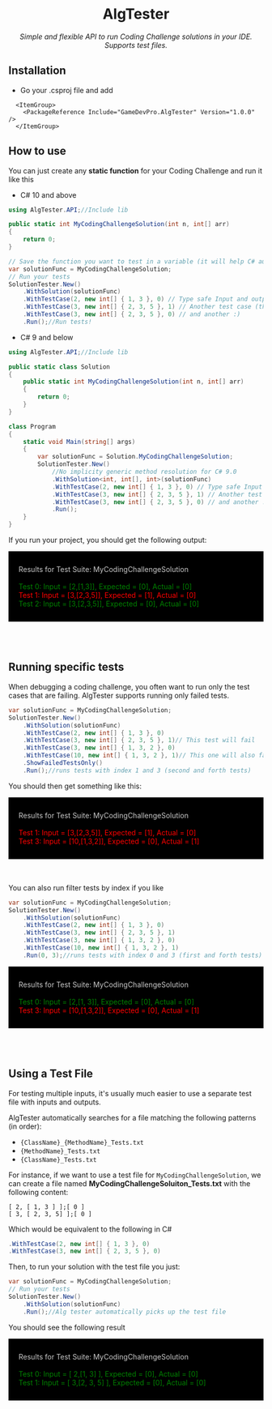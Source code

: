<h1 align="center"> AlgTester </h1>
<p align="center"><em> Simple and flexible API to run Coding Challenge solutions in your IDE. Supports test files. </em></p>

## Installation

- Go your .csproj file and add
```
  <ItemGroup>
    <PackageReference Include="GameDevPro.AlgTester" Version="1.0.0" />
  </ItemGroup>
```

## How to use

You can just create any **static function** for your Coding Challenge and run it like this

- C# 10 and above

```c#
using AlgTester.API;//Include lib

public static int MyCodingChallengeSolution(int n, int[] arr)
{	
    return 0;
}

// Save the function you want to test in a variable (it will help C# auto resolve the correct method call)
var solutionFunc = MyCodingChallengeSolution;
// Run your tests
SolutionTester.New()
    .WithSolution(solutionFunc)
    .WithTestCase(2, new int[] { 1, 3 }, 0) // Type safe Input and output
    .WithTestCase(3, new int[] { 2, 3, 5 }, 1) // Another test case (this one will fail)
    .WithTestCase(3, new int[] { 2, 3, 5 }, 0) // and another :)
    .Run();//Run tests!
```

- C# 9 and below

```c#
using AlgTester.API;//Include lib

public static class Solution
{	
    public static int MyCodingChallengeSolution(int n, int[] arr)
    {	
        return 0;
    }
}

class Program
{
    static void Main(string[] args)
    {
        var solutionFunc = Solution.MyCodingChallengeSolution;
        SolutionTester.New()
            //No implicity generic method resolution for C# 9.0
            .WithSolution<int, int[], int>(solutionFunc)
            .WithTestCase(2, new int[] { 1, 3 }, 0) // Type safe Input and output
            .WithTestCase(3, new int[] { 2, 3, 5 }, 1) // Another test case (this one will fail)
            .WithTestCase(3, new int[] { 2, 3, 5 }, 0) // and another :)
            .Run();
    }
}
```

If you run your project, you should get the following output:
<div style="background-color:rgba(0, 0, 0, 1); padding:10px 20px;">
</br>
<span style="color:rgba(200, 200, 200, 1)">Results for Test Suite: MyCodingChallengeSolution</span>
</br></br>
<span style="color:green">Test 0: Input = [2,[1,3]], Expected = [0], Actual = [0]</span></br>
<span style="color:red">Test 1: Input = [3,[2,3,5]], Expected = [1], Actual = [0]</span></br>
<span style="color:green">Test 2: Input = [3,[2,3,5]], Expected = [0], Actual = [0]</span>
</br></br>
</div>


</br></br>
## Running specific tests

When debugging a coding challenge, you often want to run only the test cases that are failing. AlgTester supports running only failed tests.

```c#
var solutionFunc = MyCodingChallengeSolution;
SolutionTester.New()
    .WithSolution(solutionFunc)
    .WithTestCase(2, new int[] { 1, 3 }, 0)
    .WithTestCase(3, new int[] { 2, 3, 5 }, 1)// This test will fail
    .WithTestCase(3, new int[] { 1, 3, 2 }, 0)
    .WithTestCase(10, new int[] { 1, 3, 2 }, 1)// This one will also fail
    .ShowFailedTestsOnly()
    .Run();//runs tests with index 1 and 3 (second and forth tests)
```

You should then get something like this:

<div style="background-color:rgba(0, 0, 0, 1); padding:10px 20px;">
</br>
<span style="color:rgba(200, 200, 200, 1)">Results for Test Suite: MyCodingChallengeSolution</span>
</br></br>
<span style="color:red">Test 1: Input = [3,[2,3,5]], Expected = [1], Actual = [0]</span></br>
<span style="color:red">Test 3: Input = [10,[1,3,2]], Expected = [0], Actual = [1]</span>
</br></br>
</div>

</br></br>
You can also run filter tests by index if you like

```c#
var solutionFunc = MyCodingChallengeSolution;
SolutionTester.New()
    .WithSolution(solutionFunc)
    .WithTestCase(2, new int[] { 1, 3 }, 0)
    .WithTestCase(3, new int[] { 2, 3, 5 }, 1)
    .WithTestCase(3, new int[] { 1, 3, 2 }, 0)
    .WithTestCase(10, new int[] { 1, 3, 2 }, 1)
    .Run(0, 3);//runs tests with index 0 and 3 (first and forth tests)
```

<div style="background-color:rgba(0, 0, 0, 1); padding:10px 20px;">
</br>
<span style="color:rgba(200, 200, 200, 1)">Results for Test Suite: MyCodingChallengeSolution</span>
</br></br>
<span style="color:green">Test 0: Input = [2,[1, 3]], Expected = [0], Actual = [0]</span></br>
<span style="color:red">Test 3: Input = [10,[1,3,2]], Expected = [0], Actual = [1]</span>
</br></br>
</div>

</br></br>

## Using a Test File

For testing multiple inputs, it's usually much easier to use a separate test file with inputs and outputs.

AlgTester automatically searches for a file matching the following patterns (in order):
- `{ClassName}_{MethodName}_Tests.txt`
- `{MethodName}_Tests.txt`
- `{ClassName}_Tests.txt`

For instance, if we want to use a test file for `MyCodingChallengeSolution`, we can create a file named **MyCodingChallengeSoluiton_Tests.txt** with the following content:

```
[ 2, [ 1, 3 ] ];[ 0 ]
[ 3, [ 2, 3, 5] ];[ 0 ]
```

Which would be equivalent to the following in C#
```c#
.WithTestCase(2, new int[] { 1, 3 }, 0)
.WithTestCase(3, new int[] { 2, 3, 5 }, 0)
```

Then, to run your solution with the test file you just:

```c#
var solutionFunc = MyCodingChallengeSolution;
// Run your tests
SolutionTester.New()
    .WithSolution(solutionFunc)
    .Run();//Alg tester automatically picks up the test file
```

You should see the following result

<div style="background-color:rgba(0, 0, 0, 1); padding:10px 20px;">
</br>
<span style="color:rgba(200, 200, 200, 1)">Results for Test Suite: MyCodingChallengeSolution</span>
</br></br>
<span style="color:green">Test 0: Input = [ 2,[1, 3] ], Expected = [0], Actual = [0]</span></br>
<span style="color:green">Test 1: Input = [ 3,[2, 3, 5] ], Expected = [0], Actual = [0]</span>
</br></br>
</div>

</br></br>